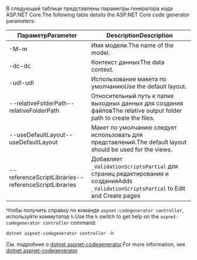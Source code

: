 <span data-ttu-id="d94e8-101">В следующей таблице представлены параметры генератора кода ASP.NET Core.</span><span class="sxs-lookup"><span data-stu-id="d94e8-101">The following table details the ASP.NET Core code generator parameters:</span></span>

| <span data-ttu-id="d94e8-102">Параметр</span><span class="sxs-lookup"><span data-stu-id="d94e8-102">Parameter</span></span>               | <span data-ttu-id="d94e8-103">Description</span><span class="sxs-lookup"><span data-stu-id="d94e8-103">Description</span></span>|
| ----------------- | ------------ |
| <span data-ttu-id="d94e8-104">-M</span><span class="sxs-lookup"><span data-stu-id="d94e8-104">-m</span></span>  | <span data-ttu-id="d94e8-105">Имя модели.</span><span class="sxs-lookup"><span data-stu-id="d94e8-105">The name of the model.</span></span> |
| <span data-ttu-id="d94e8-106">-dc</span><span class="sxs-lookup"><span data-stu-id="d94e8-106">-dc</span></span>  | <span data-ttu-id="d94e8-107">Контекст данных</span><span class="sxs-lookup"><span data-stu-id="d94e8-107">The data context.</span></span> |
| <span data-ttu-id="d94e8-108">-udl</span><span class="sxs-lookup"><span data-stu-id="d94e8-108">-udl</span></span> | <span data-ttu-id="d94e8-109">Использование макета по умолчанию</span><span class="sxs-lookup"><span data-stu-id="d94e8-109">Use the default layout.</span></span> |
| <span data-ttu-id="d94e8-110">--relativeFolderPath</span><span class="sxs-lookup"><span data-stu-id="d94e8-110">--relativeFolderPath</span></span> | <span data-ttu-id="d94e8-111">Относительный путь к папке выходных данных для создания файлов</span><span class="sxs-lookup"><span data-stu-id="d94e8-111">The relative output folder path to create the files.</span></span> |
| <span data-ttu-id="d94e8-112">--useDefaultLayout</span><span class="sxs-lookup"><span data-stu-id="d94e8-112">--useDefaultLayout</span></span> | <span data-ttu-id="d94e8-113">Макет по умолчанию следует использовать для представлений.</span><span class="sxs-lookup"><span data-stu-id="d94e8-113">The default layout should be used for the views.</span></span> |
| <span data-ttu-id="d94e8-114">--referenceScriptLibraries</span><span class="sxs-lookup"><span data-stu-id="d94e8-114">--referenceScriptLibraries</span></span> | <span data-ttu-id="d94e8-115">Добавляет `_ValidationScriptsPartial` для страниц редактирования и создания</span><span class="sxs-lookup"><span data-stu-id="d94e8-115">Adds `_ValidationScriptsPartial` to Edit and Create pages</span></span> |

<span data-ttu-id="d94e8-116">Чтобы получить справку по команде `aspnet-codegenerator controller`, используйте коммутатор `h`.</span><span class="sxs-lookup"><span data-stu-id="d94e8-116">Use the `h` switch to get help on the `aspnet-codegenerator controller` command:</span></span>

```dotnetcli
dotnet aspnet-codegenerator controller -h
```

<span data-ttu-id="d94e8-117">См. подробнее о [dotnet aspnet-codegenerator](xref:fundamentals/tools/dotnet-aspnet-codegenerator).</span><span class="sxs-lookup"><span data-stu-id="d94e8-117">For more information, see [dotnet aspnet-codegenerator](xref:fundamentals/tools/dotnet-aspnet-codegenerator)</span></span>
